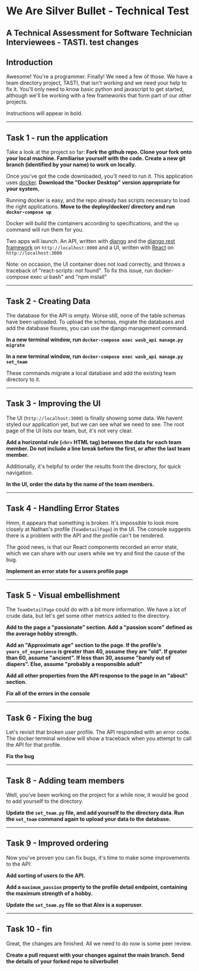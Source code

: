 # We Are Silver Bullet - Technical Test

A Technical Assessment for Software Technician Interviewees - TASTI.
test changes
---

Introduction
---

Awesome! You're a programmer. Finally! We need a few of those. We have a team directory project, TASTI, that isn't working and we need your help to fix it. You'll only need to know basic python and javascript to get started, although we'll be working with a few frameworks that form part of our other projects.

Instructions will appear in bold.

---

Task 1 - run the application
---
Take a look at the project so far: **Fork the github repo. Clone your fork onto your local machine. Familiarise yourself with the code. Create a new git branch (identified by your name) to work on locally.**

Once you've got the code downloaded, you'll need to run it. This application uses [docker](https://www.docker.com/get-started).
**Download the "Docker Desktop" version appropriate for your system.**

Running docker is easy, and the repo already has scripts necessary to load the right applications.
**Move to the deploy/docker/ directory and run `docker-compose up`**

Docker will build the containers according to specifications, and the `up` command will run them for you.

Two apps will launch. An API, written with [django](https://www.djangoproject.com/) and the [django rest framework](https://www.django-rest-framework.org/) on `http://localhost:8000` and a UI, written with [React](https://reactjs.org/) on `http://localhost:3000`

Note: on occasion, the UI container does not load correctly, and throws a traceback of "react-scripts: not found". To fix this issue, run docker-compose exec ui bash" and "npm install"


---

Task 2 - Creating Data
---

The database for the API is empty. Worse still, none of the table schemas have been uploaded. To upload the schemas, migrate the databases and add the database fixures, you can use the django management command.

**In a new terminal window, run `docker-compose exec wasb_api manage.py migrate`**

**In a new terminal window, run `docker-compose exec wasb_api manage.py set_team`**

These commands migrate a local database and add the existing team directory to it.

---

Task 3 - Improving the UI
---

The UI (`http://localhost:3000`) is finally showing some data. We havent styled our application yet, but we can see what we need to see.
The root page of the UI lists our team, but, it's not very clear.

**Add a horizontal rule (`<hr>` HTML tag) between the data for each team member. Do not include a line break before the first, or after the last team member.**

Additionally, it's helpful to order the results from the directory, for quick navigation.

**In the UI, order the data by the name of the team members.**

---

Task 4 - Handling Error States
---


Hmm, it appears that something is broken. It's impossible to look more closely at Nathan's profile (`TeamDetailPage`) in the UI. The console suggests there is a problem with the API and the profile can't be rendered.

The good news, is that our React components recorded an error state, which we can share with our users while we try and find the cause of the bug.

**Implement an error state for a users profile page**

---

Task 5 - Visual embellishment
---

The `TeamDetailPage` could do with a bit more information. We have a lot of crude data, but let's get some other metrics added to the directory. 

**Add to the page a "passionate" section. Add a "passion score" defined as the average hobby strength.**

**Add an "Approximate age" section to the page. If the profile's `years_of_experience` is greater than 40, assume they are "old". If greater than 60, assume "ancient". If less than 30, assume "barely out of diapers". Else, assume "probably a responsible adult"**

**Add all other properties from the API response to the page in an "about" section.**

**Fix all of the errors in the console**

---

Task 6 - Fixing the bug
---

Let's revisit that broken user profile. The API responded with an error code. The docker terminal window will show a traceback when you attempt to call the API for that profile.

**Fix the bug**

---

Task 8 - Adding team members
---

Well, you've been working on the project for a while now, it would be good to add yourself to the directory.

**Update the `set_team.py` file, and add yourself to the directory data. Run the `set_team` command again to upload your data to the database.**

---

Task 9 - Improved ordering
---

Now you've proven you can fix bugs, it's time to make some improvements to the API:

**Add sorting of users to the API.**

**Add a `maximum_passion` property to the profile detail endpoint, containing the maximum strength of a hobby.**

**Update the `set_team.py` file so that Alex is a superuser.**

---

Task 10 - fin
---

Great, the changes are finished. All we need to do now is some peer review. 

**Create a pull request with your changes against the main branch. Send the details of your forked repo to silverbullet**
